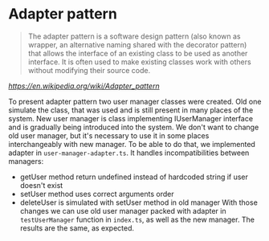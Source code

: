 # Adapter pattern

> The adapter pattern is a software design pattern (also known as wrapper, an alternative naming shared with the decorator pattern) that allows the interface of an existing class to be used as another interface. It is often used to make existing classes work with others without modifying their source code.

*https://en.wikipedia.org/wiki/Adapter_pattern*

To present adapter pattern two user manager classes were created. Old one simulate the class, that was used and is still present in many places of the system. New user manager is class implementing IUserManager interface and is gradually being introduced into the system. We don't want to change old user manager, but it's necessary to use it in some places interchangeably with new manager. To be able to do that, we implemented adapter in `user-manager-adapter.ts`. It handles incompatibilities between managers:
- getUser method return undefined instead of hardcoded string if user doesn't exist
- setUser method uses correct arguments order
- deleteUser is simulated with setUser method in old manager
With those changes we can use old user manager packed with adapter in `testUserManager` function in `index.ts`, as well as the new manager. The results are the same, as expected.
